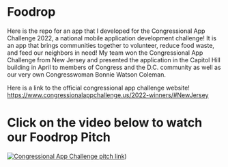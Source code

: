 # Foodrop

Here is the repo for an app that I developed for the Congressional App Challenge 2022, a national mobile application development challenge! It is an app that brings communities together to volunteer, reduce food waste, and feed our neighbors in need! My team won the Congressional App Challenge from New Jersey and presented the application in the Capitol Hill building in April to members of Congress and the D.C. community as well as our very own Congresswoman Bonnie Watson Coleman.


Here is a link to the official congressional app challenge website!
https://www.congressionalappchallenge.us/2022-winners/#NewJersey 

# Click on the video below to watch our Foodrop Pitch
[![Congressional App Challenge pitch link](https://img.youtube.com/vi/AwijZDg6-XY/0.jpg)](https://youtu.be/AwijZDg6-XY))

